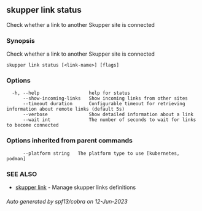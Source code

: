 ## skupper link status

Check whether a link to another Skupper site is connected

### Synopsis

Check whether a link to another Skupper site is connected

```
skupper link status [<link-name>] [flags]
```

### Options

```
  -h, --help                  help for status
      --show-incoming-links   Show incoming links from other sites
      --timeout duration      Configurable timeout for retrieving information about remote links (default 5s)
      --verbose               Show detailed information about a link
      --wait int              The number of seconds to wait for links to become connected
```

### Options inherited from parent commands

```
      --platform string   The platform type to use [kubernetes, podman]
```

### SEE ALSO

* [skupper link](skupper_link.md)	 - Manage skupper links definitions

###### Auto generated by spf13/cobra on 12-Jun-2023
